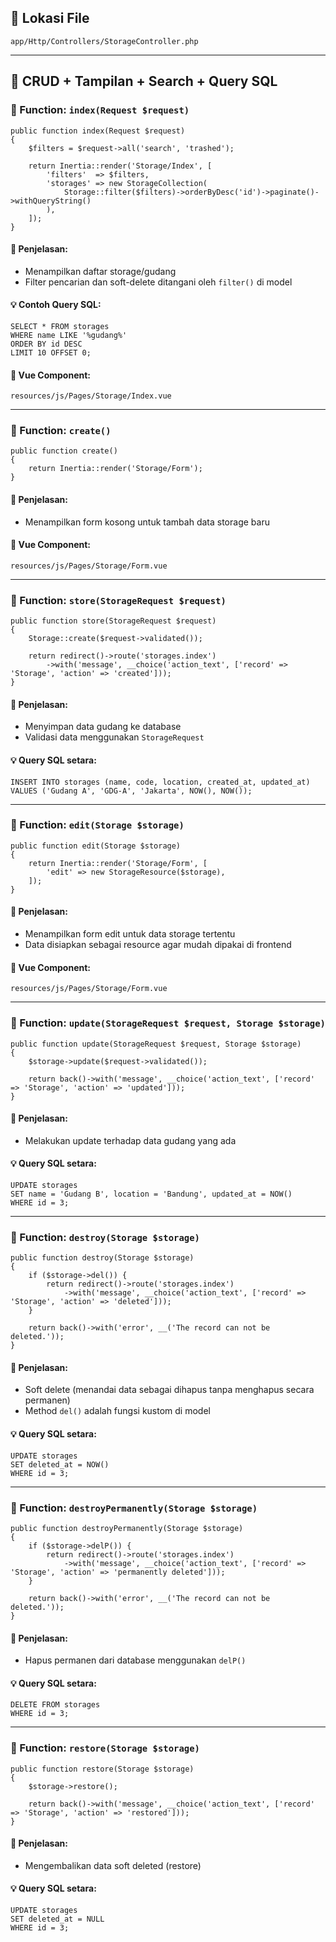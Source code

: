 ## 📁 Lokasi File

`app/Http/Controllers/StorageController.php`

- - -

## 🔹 CRUD + Tampilan + Search + Query SQL

### 🔧 Function: `index(Request $request)`

```
public function index(Request $request)
{
    $filters = $request->all('search', 'trashed');

    return Inertia::render('Storage/Index', [
        'filters'  => $filters,
        'storages' => new StorageCollection(
            Storage::filter($filters)->orderByDesc('id')->paginate()->withQueryString()
        ),
    ]);
}
```

#### 📝 Penjelasan:

*   Menampilkan daftar storage/gudang
*   Filter pencarian dan soft-delete ditangani oleh `filter()` di model

#### 💡 Contoh Query SQL:

```
SELECT * FROM storages
WHERE name LIKE '%gudang%'
ORDER BY id DESC
LIMIT 10 OFFSET 0;
```

#### 📄 Vue Component:

`resources/js/Pages/Storage/Index.vue`

- - -

### 🔧 Function: `create()`

```
public function create()
{
    return Inertia::render('Storage/Form');
}
```

#### 📝 Penjelasan:

*   Menampilkan form kosong untuk tambah data storage baru

#### 📄 Vue Component:

`resources/js/Pages/Storage/Form.vue`

- - -

### 🔧 Function: `store(StorageRequest $request)`

```
public function store(StorageRequest $request)
{
    Storage::create($request->validated());

    return redirect()->route('storages.index')
        ->with('message', __choice('action_text', ['record' => 'Storage', 'action' => 'created']));
}
```

#### 📝 Penjelasan:

*   Menyimpan data gudang ke database
*   Validasi data menggunakan `StorageRequest`

#### 💡 Query SQL setara:

```
INSERT INTO storages (name, code, location, created_at, updated_at)
VALUES ('Gudang A', 'GDG-A', 'Jakarta', NOW(), NOW());
```

- - -

### 🔧 Function: `edit(Storage $storage)`

```
public function edit(Storage $storage)
{
    return Inertia::render('Storage/Form', [
        'edit' => new StorageResource($storage),
    ]);
}
```

#### 📝 Penjelasan:

*   Menampilkan form edit untuk data storage tertentu
*   Data disiapkan sebagai resource agar mudah dipakai di frontend

#### 📄 Vue Component:

`resources/js/Pages/Storage/Form.vue`

- - -

### 🔧 Function: `update(StorageRequest $request, Storage $storage)`

```
public function update(StorageRequest $request, Storage $storage)
{
    $storage->update($request->validated());

    return back()->with('message', __choice('action_text', ['record' => 'Storage', 'action' => 'updated']));
}
```

#### 📝 Penjelasan:

*   Melakukan update terhadap data gudang yang ada

#### 💡 Query SQL setara:

```
UPDATE storages
SET name = 'Gudang B', location = 'Bandung', updated_at = NOW()
WHERE id = 3;
```

- - -

### 🔧 Function: `destroy(Storage $storage)`

```
public function destroy(Storage $storage)
{
    if ($storage->del()) {
        return redirect()->route('storages.index')
            ->with('message', __choice('action_text', ['record' => 'Storage', 'action' => 'deleted']));
    }

    return back()->with('error', __('The record can not be deleted.'));
}
```

#### 📝 Penjelasan:

*   Soft delete (menandai data sebagai dihapus tanpa menghapus secara permanen)
*   Method `del()` adalah fungsi kustom di model

#### 💡 Query SQL setara:

```
UPDATE storages
SET deleted_at = NOW()
WHERE id = 3;
```

- - -

### 🔧 Function: `destroyPermanently(Storage $storage)`

```
public function destroyPermanently(Storage $storage)
{
    if ($storage->delP()) {
        return redirect()->route('storages.index')
            ->with('message', __choice('action_text', ['record' => 'Storage', 'action' => 'permanently deleted']));
    }

    return back()->with('error', __('The record can not be deleted.'));
}
```

#### 📝 Penjelasan:

*   Hapus permanen dari database menggunakan `delP()`

#### 💡 Query SQL setara:

```
DELETE FROM storages
WHERE id = 3;
```

- - -

### 🔧 Function: `restore(Storage $storage)`

```
public function restore(Storage $storage)
{
    $storage->restore();

    return back()->with('message', __choice('action_text', ['record' => 'Storage', 'action' => 'restored']));
}
```

#### 📝 Penjelasan:

*   Mengembalikan data soft deleted (restore)

#### 💡 Query SQL setara:

```
UPDATE storages
SET deleted_at = NULL
WHERE id = 3;
```